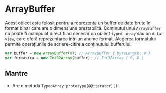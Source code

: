 # ArrayBuffer

Acest obiect este folosit pentru a reprezenta un buffer de date brute în format binar care are o dimensiune prestabilită. Conținutul unui `ArrayBuffer` nu poate fi manipulat direct fiind necesar un obiect `typed array` sau un `data view`, care oferă reprezentarea într-un anume format. Alegerea formatului permite operațiunile de scriere-citire a conținutului bufferului.

```javascript
var buffer = new ArrayBuffer(8); // ArrayBuffer { byteLength: 8 }
var fereastra = new Int32Array(buffer); // Int32Array [ 0, 0 ]
```

## Mantre

- Are o metodă `TypedArray.prototype[@@iterator]()`.
